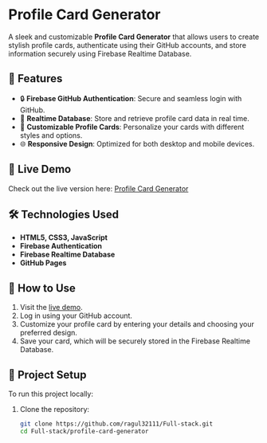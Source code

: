 # Profile Card Generator  

A sleek and customizable **Profile Card Generator** that allows users to create stylish profile cards, authenticate using their GitHub accounts, and store information securely using Firebase Realtime Database.  

## 🌟 Features  
- 🔒 **Firebase GitHub Authentication**: Secure and seamless login with GitHub.  
- 📂 **Realtime Database**: Store and retrieve profile card data in real time.  
- 🎨 **Customizable Profile Cards**: Personalize your cards with different styles and options.  
- 🌐 **Responsive Design**: Optimized for both desktop and mobile devices.  

## 🚀 Live Demo  
Check out the live version here: [Profile Card Generator](https://ragul32111.github.io/Full-stack/profile-card-generator/)  

## 🛠️ Technologies Used  
- **HTML5, CSS3, JavaScript**  
- **Firebase Authentication**  
- **Firebase Realtime Database**  
- **GitHub Pages**  

## 📝 How to Use  
1. Visit the [live demo](https://ragul32111.github.io/Full-stack/profile-card-generator/).  
2. Log in using your GitHub account.  
3. Customize your profile card by entering your details and choosing your preferred design.  
4. Save your card, which will be securely stored in the Firebase Realtime Database.  

## 📂 Project Setup  
To run this project locally:  

1. Clone the repository:  
   ```bash
   git clone https://github.com/ragul32111/Full-stack.git
   cd Full-stack/profile-card-generator

